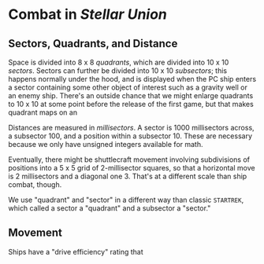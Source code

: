 # Combat in *Stellar Union*
## Sectors, Quadrants, and Distance
Space is divided into 8 x 8 *quadrants*, which are divided into 10 x 10 *sectors*. Sectors can further be divided into 10 x 10 *subsectors*; this happens normally under the hood, and is displayed when the PC ship enters a sector containing some other object of interest such as a gravity well or an enemy ship. There's an outside chance that we might enlarge quadrants to 10 x 10 at some point before the release of the first game, but that makes quadrant maps on an 

Distances are measured in *millisectors*. A sector is 1000 millisectors across, a subsector 100, and a position within a subsector 10. These are necessary because we only have unsigned integers available for math. 

Eventually, there might be shuttlecraft movement involving subdivisions of positions into a 5 x 5 grid of 2-millisector squares, so that a horizontal move is 2 millisectors and a diagonal one 3. That's at a different scale than ship combat, though.

We use "quadrant" and "sector" in a different way than classic `STARTREK`, which called a sector a "quadrant" and a subsector a "sector."

## Movement
Ships have a "drive efficiency" rating that 

<!--stackedit_data:
eyJoaXN0b3J5IjpbMzc3MzM3ODc1LDE0NjMzMTQxODRdfQ==
-->